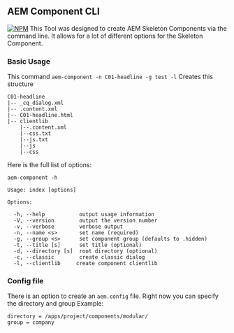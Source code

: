 ## AEM Component CLI
[![NPM](https://nodei.co/npm/aem-component-helper.png)](https://nodei.co/npm/aem-component-helper/)
This Tool was designed to create AEM Skeleton Components via the command line.
It allows for a lot of different options for the Skeleton Component.
### Basic Usage
This command
`aem-component -n C01-headline -g test -l`
Creates this structure
```
C01-headline
|-- _cq_dialog.xml
|-- .content.xml
|-- C01-headline.html
|-- clientlib
    |--.content.xml
    |--css.txt
    |--js.txt
    |--js
    |--css
```
Here is the full list of options:
```
aem-component -h

Usage: index [options]

Options:

  -h, --help           output usage information
  -V, --version        output the version number
  -v, --verbose        verbose output
  -n, --name <s>       set name (required)
  -g, --group <s>      set component group (defaults to .hidden)
  -t, --title [s]      set title (optional)
  -d, --directory [s]  root directory (optional)
  -c, --classic        create classic dialog
  -l, --clientlib     create component clientlib
```
### Config file
There is an option to create an `aem.config` file.
Right now you can specify the directory and group
Example:
```
directory = /apps/project/components/modular/
group = company
```
